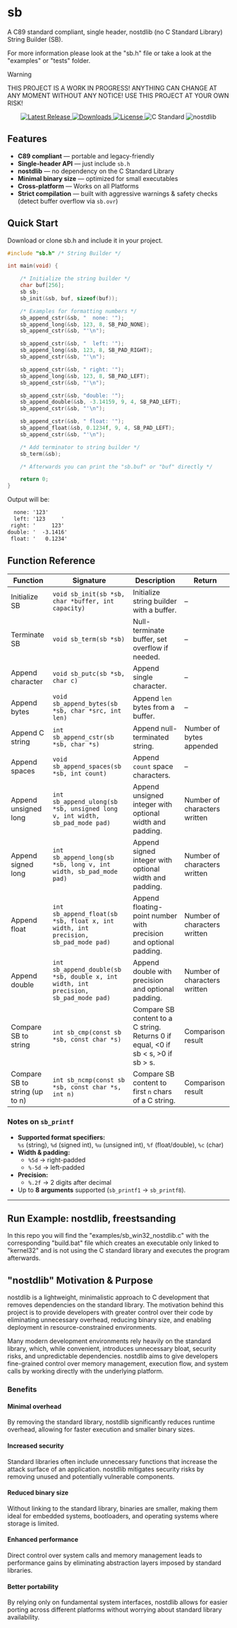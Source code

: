 # sb
A C89 standard compliant, single header, nostdlib (no C Standard Library) String Builder (SB).

For more information please look at the "sb.h" file or take a look at the "examples" or "tests" folder.

> [!WARNING]
> THIS PROJECT IS A WORK IN PROGRESS! ANYTHING CAN CHANGE AT ANY MOMENT WITHOUT ANY NOTICE! USE THIS PROJECT AT YOUR OWN RISK!

<p align="center">
  <a href="https://github.com/nickscha/sb/releases">
    <img src="https://img.shields.io/github/v/release/nickscha/sb?style=flat-square&color=blue" alt="Latest Release">
  </a>
  <a href="https://github.com/nickscha/sb/releases">
    <img src="https://img.shields.io/github/downloads/nickscha/sb/total?style=flat-square&color=brightgreen" alt="Downloads">
  </a>
  <a href="https://opensource.org/licenses/MIT">
    <img src="https://img.shields.io/badge/License-MIT-yellow.svg?style=flat-square" alt="License">
  </a>
  <img src="https://img.shields.io/badge/Standard-C89-orange?style=flat-square" alt="C Standard">
  <img src="https://img.shields.io/badge/nolib-nostdlib-lightgrey?style=flat-square" alt="nostdlib">
</p>

## **Features**
- **C89 compliant** — portable and legacy-friendly  
- **Single-header API** — just include `sb.h`  
- **nostdlib** — no dependency on the C Standard Library  
- **Minimal binary size** — optimized for small executables  
- **Cross-platform** — Works on all Platforms
- **Strict compilation** — built with aggressive warnings & safety checks (detect buffer overflow via `sb.ovr`)  

## Quick Start

Download or clone sb.h and include it in your project.

```C
#include "sb.h" /* String Builder */

int main(void) {

    /* Initialize the string builder */
    char buf[256];
    sb sb;
    sb_init(&sb, buf, sizeof(buf));

    /* Examples for formatting numbers */
    sb_append_cstr(&sb, "  none: '");
    sb_append_long(&sb, 123, 8, SB_PAD_NONE);
    sb_append_cstr(&sb, "'\n");

    sb_append_cstr(&sb, "  left: '");
    sb_append_long(&sb, 123, 8, SB_PAD_RIGHT);
    sb_append_cstr(&sb, "'\n");

    sb_append_cstr(&sb, " right: '");
    sb_append_long(&sb, 123, 8, SB_PAD_LEFT);
    sb_append_cstr(&sb, "'\n");

    sb_append_cstr(&sb, "double: '");
    sb_append_double(&sb, -3.14159, 9, 4, SB_PAD_LEFT);
    sb_append_cstr(&sb, "'\n");

    sb_append_cstr(&sb, " float: '");
    sb_append_float(&sb, 0.1234f, 9, 4, SB_PAD_LEFT);
    sb_append_cstr(&sb, "'\n");

    /* Add terminator to string builder */
    sb_term(&sb);

    /* Afterwards you can print the "sb.buf" or "buf" directly */

    return 0;
}
```

Output will be:

```txt
  none: '123'
  left: '123     '
 right: '     123'
double: '  -3.1416'
 float: '   0.1234'
```

## Function Reference

| Function                       | Signature                                                                           | Description                                                                       | Return                       |
| ------------------------------ | ----------------------------------------------------------------------------------- | --------------------------------------------------------------------------------- | ---------------------------- |
| Initialize SB                  | `void sb_init(sb *sb, char *buffer, int capacity)`                                  | Initialize string builder with a buffer.                                          | –                            |
| Terminate SB                   | `void sb_term(sb *sb)`                                                              | Null-terminate buffer, set overflow if needed.                                    | –                            |
| Append character               | `void sb_putc(sb *sb, char c)`                                                      | Append single character.                                                          | –                            |
| Append bytes                   | `void sb_append_bytes(sb *sb, char *src, int len)`                                  | Append `len` bytes from a buffer.                                                 | –                            |
| Append C string                | `int sb_append_cstr(sb *sb, char *s)`                                               | Append null-terminated string.                                                    | Number of bytes appended     |
| Append spaces                  | `void sb_append_spaces(sb *sb, int count)`                                          | Append `count` space characters.                                                  | –                            |
| Append unsigned long           | `int sb_append_ulong(sb *sb, unsigned long v, int width, sb_pad_mode pad)`          | Append unsigned integer with optional width and padding.                          | Number of characters written |
| Append signed long             | `int sb_append_long(sb *sb, long v, int width, sb_pad_mode pad)`                    | Append signed integer with optional width and padding.                            | Number of characters written |
| Append float                   | `int sb_append_float(sb *sb, float x, int width, int precision, sb_pad_mode pad)`   | Append floating-point number with precision and optional padding.                 | Number of characters written |
| Append double                  | `int sb_append_double(sb *sb, double x, int width, int precision, sb_pad_mode pad)` | Append double with precision and optional padding.                                | Number of characters written |
| Compare SB to string           | `int sb_cmp(const sb *sb, const char *s)`                                           | Compare SB content to a C string. Returns 0 if equal, <0 if sb < s, >0 if sb > s. | Comparison result            |
| Compare SB to string (up to n) | `int sb_ncmp(const sb *sb, const char *s, int n)`                                   | Compare SB content to first `n` chars of a C string.                              | Comparison result            |

### Notes on `sb_printf`
- **Supported format specifiers:**  
  `%s` (string), `%d` (signed int), `%u` (unsigned int), `%f` (float/double), `%c` (char)
- **Width & padding:**  
  - `%5d` → right-padded  
  - `%-5d` → left-padded  
- **Precision:**  
  - `%.2f` → 2 digits after decimal
- Up to **8 arguments** supported (`sb_printf1` → `sb_printf8`).

---

## Run Example: nostdlib, freestsanding

In this repo you will find the "examples/sb_win32_nostdlib.c" with the corresponding "build.bat" file which
creates an executable only linked to "kernel32" and is not using the C standard library and executes the program afterwards.

## "nostdlib" Motivation & Purpose

nostdlib is a lightweight, minimalistic approach to C development that removes dependencies on the standard library. The motivation behind this project is to provide developers with greater control over their code by eliminating unnecessary overhead, reducing binary size, and enabling deployment in resource-constrained environments.

Many modern development environments rely heavily on the standard library, which, while convenient, introduces unnecessary bloat, security risks, and unpredictable dependencies. nostdlib aims to give developers fine-grained control over memory management, execution flow, and system calls by working directly with the underlying platform.

### Benefits

#### Minimal overhead
By removing the standard library, nostdlib significantly reduces runtime overhead, allowing for faster execution and smaller binary sizes.

#### Increased security
Standard libraries often include unnecessary functions that increase the attack surface of an application. nostdlib mitigates security risks by removing unused and potentially vulnerable components.

#### Reduced binary size
Without linking to the standard library, binaries are smaller, making them ideal for embedded systems, bootloaders, and operating systems where storage is limited.

#### Enhanced performance
Direct control over system calls and memory management leads to performance gains by eliminating abstraction layers imposed by standard libraries.

#### Better portability
By relying only on fundamental system interfaces, nostdlib allows for easier porting across different platforms without worrying about standard library availability.
